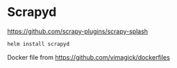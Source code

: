# Scrapyd

<https://github.com/scrapy-plugins/scrapy-splash>

```bash
helm install scrapyd
```



Docker file from <https://github.com/vimagick/dockerfiles>